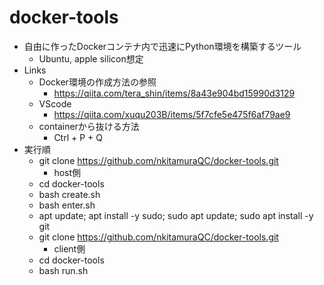 # docker-tools
- 自由に作ったDockerコンテナ内で迅速にPython環境を構築するツール
  - Ubuntu, apple silicon想定
- Links
  - Docker環境の作成方法の参照
    - https://qiita.com/tera_shin/items/8a43e904bd15990d3129
  - VScode
    - https://qiita.com/xuqu203B/items/5f7cfe5e475f6af79ae9
  - containerから抜ける方法
    - Ctrl + P + Q
- 実行順
  - git clone https://github.com/nkitamuraQC/docker-tools.git
    - host側
  - cd docker-tools
  - bash create.sh
  - bash enter.sh
  - apt update; apt install -y sudo; sudo apt update; sudo apt install -y git
  - git clone https://github.com/nkitamuraQC/docker-tools.git
    - client側
  - cd docker-tools
  - bash run.sh
